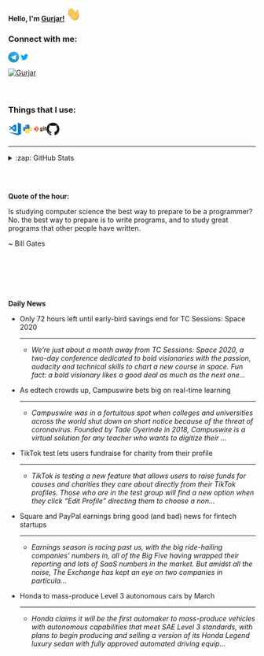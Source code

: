 #### Hello, I'm [Gurjar!](https://GurjarKing.github.io) <img src="https://raw.githubusercontent.com/ABSphreak/ABSphreak/master/gifs/Hi.gif" width="30px"></h2>


### Connect with me:

[<img align="left" alt="Gurjar | Telegram" width="22px" src="https://raw.githubusercontent.com/github/explore/80688e429a7d4ef2fca1e82350fe8e3517d3494d/topics/telegram/telegram.png" />][Telegram]
[<img align="left" alt="Gurjar | Twitter" width="22px" src="https://raw.githubusercontent.com/github/explore/80688e429a7d4ef2fca1e82350fe8e3517d3494d/topics/twitter/twitter.png" />][Twitter]
<br >
<br >
<a href="https://github.com/GurjarKing"><img src="https://komarev.com/ghpvc/?username=GurjarKing" alt="Gurjar" /></a> <br />
<br />
<br />
<!-- <br >

![](https://visitor-badge.glitch.me/badge?page_id=GurjarKing)

<br /> -->

### Things that I use:

[<img align="left" alt="Visual Studio Code" width="26px" src="https://raw.githubusercontent.com/github/explore/80688e429a7d4ef2fca1e82350fe8e3517d3494d/topics/visual-studio-code/visual-studio-code.png" />][VSCode]
[<img align="left" alt="Python" width="26px" src="https://raw.githubusercontent.com/github/explore/80688e429a7d4ef2fca1e82350fe8e3517d3494d/topics/python/python.png" />][Python]
[<img align="left" alt="Git" width="26px" src="https://raw.githubusercontent.com/github/explore/80688e429a7d4ef2fca1e82350fe8e3517d3494d/topics/git/git.png" />][Git]
[<img align="left" alt="GitHub" width="26px" src="https://raw.githubusercontent.com/github/explore/78df643247d429f6cc873026c0622819ad797942/topics/github/github.png" />][Github]

<br />
<br />

---
<details>
  <summary>:zap: GitHub Stats</summary>

<img align="left" alt="Gurjar's Github Stats" src="https://github-readme-stats.vercel.app/api?username=GurjarKing&show_icons=true&hide_border=true&count_private=true&include_all_commit=true&theme=algolia" />

</details>

<!-- ### 🔔 My latest tweet
<a href="https://twitter.com/Gurjar_King43" target="_blank">
	<img src="https://github.com/GurjarKing/GurjarKing/raw/master/tweet.png" width="70%" align="center" alt="Click to view on Twitter" title="My latest tweet, as an image"/>
</a> -->
<br>

<pre>

</pre>

**Quote of the hour:**

Is studying computer science the best way to prepare to be a programmer? No. the best way to prepare is to write programs, and to study great programs that other people have written.

~ Bill Gates
<pre>

</pre>
<br>
<pre>


</pre>
<strong>Daily News</strong>
  
  - Only 72 hours left until early-bird savings end for TC Sessions: Space 2020
     <hr/>
     
      - *We’re just about a month away from TC Sessions: Space 2020, a two-day conference dedicated to bold visionaries with the passion, audacity and technical skills to chart a new course in space. Fun fact: a bold visionary likes a good deal as much as the next one…*
     
  - As edtech crowds up, Campuswire bets big on real-time learning
      <hr/>
      
      - *Campuswire was in a fortuitous spot when colleges and universities across the world shut down on short notice because of the threat of coronavirus. Founded by Tade Oyerinde in 2018, Campuswire is a virtual solution for any teacher who wants to digitize their …*
      
  - TikTok test lets users fundraise for charity from their profile
      <hr/>
      
      - *TikTok is testing a new feature that allows users to raise funds for causes and charities they care about directly from their TikTok profiles. Those who are in the test group will find a new option when they click “Edit Profile” directing them to choose a non…*
      
  - Square and PayPal earnings bring good (and bad) news for fintech startups
      <hr/>
      
      - *Earnings season is racing past us, with the big ride-hailing companies’ numbers in, all of the Big Five having wrapped their reporting and lots of SaaS numbers in the market. But amidst all the noise, The Exchange has kept an eye on two companies in particula…*
       
  - Honda to mass-produce Level 3 autonomous cars by March
      <hr/>
       
       - *Honda claims it will be the first automaker to mass-produce vehicles with autonomous capabilities that meet SAE Level 3 standards, with plans to begin producing and selling a version of its Honda Legend luxury sedan with fully approved automated driving equip…*
      

<br />

[VSCode]: https://code.visualstudio.com/
[Python]: https://www.python.org/
[Git]: https://git-scm.com/
[Github]: https://github.com/
[Telegram]: https://t.me/Gurjar_King/
[Twitter]: https://twitter.com/Gurjar_King43/
